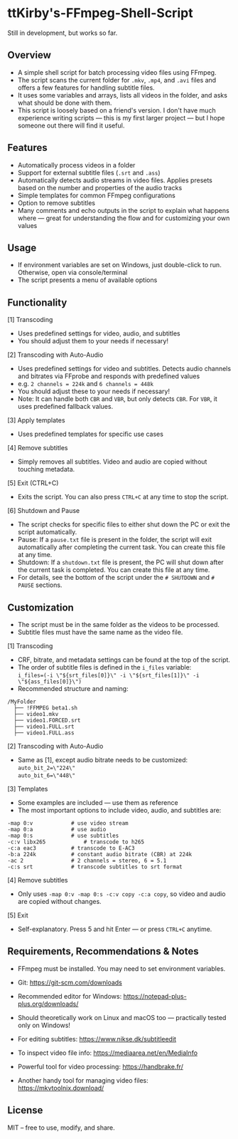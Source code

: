 # ttKirby's-FFmpeg-Shell-Script

Still in development, but works so far.

## Overview

- A simple shell script for batch processing video files using FFmpeg.
- The script scans the current folder for `.mkv`, `.mp4`, and `.avi` files and offers a few features for handling subtitle files.
- It uses some variables and arrays, lists all videos in the folder, and asks what should be done with them.
- This script is loosely based on a friend's version. I don't have much experience writing scripts — this is my first larger project — but I hope someone out there will find it useful.

## Features

- Automatically process videos in a folder
- Support for external subtitle files (`.srt` and `.ass`)
- Automatically detects audio streams in video files. Applies presets based on the number and properties of the audio tracks
- Simple templates for common FFmpeg configurations
- Option to remove subtitles
- Many comments and echo outputs in the script to explain what happens where — great for understanding the flow and for customizing your own values

## Usage

- If environment variables are set on Windows, just double-click to run. Otherwise, open via console/terminal
- The script presents a menu of available options

## Functionality

[1] Transcoding  
- Uses predefined settings for video, audio, and subtitles  
- You should adjust them to your needs if necessary!

[2] Transcoding with Auto-Audio  
- Uses predefined settings for video and subtitles. Detects audio channels and bitrates via FFprobe and responds with predefined values  
- e.g. `2 channels = 224k` and `6 channels = 448k`  
- You should adjust these to your needs if necessary!  
- Note: It can handle both `CBR` and `VBR`, but only detects `CBR`. For `VBR`, it uses predefined fallback values.

[3] Apply templates  
- Uses predefined templates for specific use cases

[4] Remove subtitles  
- Simply removes all subtitles. Video and audio are copied without touching metadata.

[5] Exit (CTRL+C)  
- Exits the script. You can also press `CTRL+C` at any time to stop the script.

[6] Shutdown and Pause  
- The script checks for specific files to either shut down the PC or exit the script automatically.
- Pause: If a `pause.txt` file is present in the folder, the script will exit automatically after completing the current task. You can create this file at any time.
- Shutdown: If a `shutdown.txt` file is present, the PC will shut down after the current task is completed. You can create this file at any time.
- For details, see the bottom of the script under the `# SHUTDOWN` and `# PAUSE` sections.

## Customization

- The script must be in the same folder as the videos to be processed.  
- Subtitle files must have the same name as the video file.

[1] Transcoding  
- CRF, bitrate, and metadata settings can be found at the top of the script.  
- The order of subtitle files is defined in the `i_files` variable:  
  `i_files=(-i \"${srt_files[0]}\" -i \"${srt_files[1]}\" -i \"${ass_files[0]}\")`  
- Recommended structure and naming:

```
/MyFolder
  ├── !FFMPEG beta1.sh
  ├── video1.mkv
  ├── video1.FORCED.srt
  ├── video1.FULL.srt
  ├── video1.FULL.ass
```

[2] Transcoding with Auto-Audio  
- Same as [1], except audio bitrate needs to be customized:  
  `auto_bit_2=\"224\"`  
  `auto_bit_6=\"448\"`

[3] Templates  
- Some examples are included — use them as reference  
- The most important options to include video, audio, and subtitles are:

```
-map 0:v            # use video stream
-map 0:a            # use audio
-map 0:s            # use subtitles
-c:v libx265			# transcode to h265
-c:a eac3           # transcode to E-AC3
-b:a 224k           # constant audio bitrate (CBR) at 224k
-ac 2               # 2 channels = stereo, 6 = 5.1
-c:s srt            # transcode subtitles to srt format
```

[4] Remove subtitles  
- Only uses `-map 0:v -map 0:s -c:v copy -c:a copy`, so video and audio are copied without changes.

[5] Exit  
- Self-explanatory. Press 5 and hit Enter — or press `CTRL+C` anytime.

## Requirements, Recommendations & Notes

- FFmpeg must be installed. You may need to set environment variables.
- Git: https://git-scm.com/downloads  
- Recommended editor for Windows: https://notepad-plus-plus.org/downloads/  
- Should theoretically work on Linux and macOS too — practically tested only on Windows!  
- For editing subtitles: https://www.nikse.dk/subtitleedit  
- To inspect video file info: https://mediaarea.net/en/MediaInfo  

- Powerful tool for video processing: https://handbrake.fr/  
- Another handy tool for managing video files: https://mkvtoolnix.download/

## License

MIT – free to use, modify, and share.
